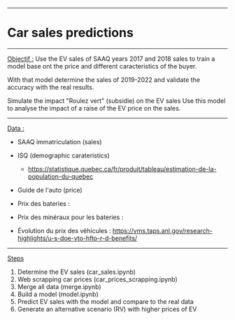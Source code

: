 ***
# Car sales predictions
***

<u>Objectif :</u>
Use the EV sales of SAAQ years 2017 and 2018 sales to train a model base ont the price and different caracteristics of the buyer.

With that model determine the sales of 2019-2022 and validate the accuracy with the real results.

Simulate the impact "Roulez vert" (subsidie) on the EV sales
Use this model to analyse the impact of a raise of the EV price on the sales.

***
<u>Data : </u>
- SAAQ immatriculation (sales)
- ISQ (demographic carateristics)
    - https://statistique.quebec.ca/fr/produit/tableau/estimation-de-la-population-du-quebec
- Guide de l'auto (price)

- Prix des bateries :
- Prix des minéraux pour les bateries :
- Évolution du prix des véhicules : https://vms.taps.anl.gov/research-highlights/u-s-doe-vto-hfto-r-d-benefits/


***
<u>Steps</u>
1. Determine the EV sales (car_sales.ipynb)
2. Web scrapping car prices (car_prices_scrapping.ipynb)
3. Merge all data (merge.ipynb)
4. Build a model (model.ipynb)
5. Predict EV sales with the model and compare to the real data
6. Generate an alternative scenario (RV) with higher prices of EV
